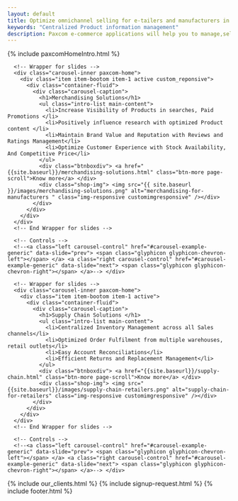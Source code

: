 ```yaml
---
layout: default
title: Optimize omnichannel selling for e-tailers and manufacturers in India.
keywords: "Centralized Product information management"
description: Paxcom e-commerce applications will help you to manage,sell and analyze your products on multiple marketplaces in India -Product Information Management,retail analysis ,Order and Inventory Management
---
```



<div class="clearfix"></div>
{% include paxcomHomeIntro.html %}
<section id="Merchandising">
    <div id="carousel-example-generic" class="carousel slide carousel-fade" data-ride="carousel"> 
      
      <!-- Wrapper for slides -->
      <div class="carousel-inner paxcom-home">
        <div class="item item-bootom item-1 active custom_reponsive">
          <div class="container-fluid">
            <div class="carousel-caption">
              <h1>Merchandising Solutions</h1>
              <ul class="intro-list main-content">
                <li>Increase Visibility of Products in searches, Paid Promotions </li>
                <li>Positively influence research with optimized Product content </li>
                <li>Maintain Brand Value and Reputation with Reviews and Ratings Management</li>
                <li>Optimize Customer Experience with Stock Availability, And Competitive Price</li>
              </ul>
              <div class="btnboxdiv"> <a href="{{site.baseurl}}/merchandising-solutions.html" class="btn-more page-scroll">Know more</a> </div>
              <div class="shop-img"> <img src="{{ site.baseurl }}/images/merchandising-solutions.png" alt="merchandising-for-manufacturers " class="img-responsive customimgresponsive" /></div>
            </div>
          </div>
        </div>
      </div>
      <!-- End Wrapper for slides --> 
      
      <!-- Controls --> 
      <!--<a class="left carousel-control" href="#carousel-example-generic" data-slide="prev"> <span class="glyphicon glyphicon-chevron-left"></span> </a> <a class="right carousel-control" href="#carousel-example-generic" data-slide="next"> <span class="glyphicon glyphicon-chevron-right"></span> </a>--> </div>
  </section>
  
  
  <section id="SupplyChain">
    <div id="carousel-example-generic" class="carousel slide carousel-fade" data-ride="carousel"> 
      
      <!-- Wrapper for slides -->
      <div class="carousel-inner paxcom-home">
        <div class="item item-bootom item-1 active">
          <div class="container-fluid">
            <div class="carousel-caption">
              <h1>Supply Chain Solutions </h1>
              <ul class="intro-list main-content">
                <li>Centralized Inventory Management across all Sales channels</li>
                <li>Optimized Order Fulfilment from multiple warehouses, retail outlets</li>
                <li>Easy Account Reconciliations</li>
                <li>Efficient Returns and Replacement Management</li>
              </ul>
              <div class="btnboxdiv"> <a href="{{site.baseurl}}/supply-chain.html" class="btn-more page-scroll">Know more</a> </div>
              <div class="shop-img"> <img src="{{site.baseurl}}/images/supply-chain-retailers.png" alt="supply-chain-for-retailers" class="img-responsive customimgresponsive" /></div>
            </div>
          </div>
        </div>
      </div>
      <!-- End Wrapper for slides --> 
      
      <!-- Controls --> 
      <!--<a class="left carousel-control" href="#carousel-example-generic" data-slide="prev"> <span class="glyphicon glyphicon-chevron-left"></span> </a> <a class="right carousel-control" href="#carousel-example-generic" data-slide="next"> <span class="glyphicon glyphicon-chevron-right"></span> </a>--> </div>
  </section>
{% include our_clients.html %}  
{% include signup-request.html %}
{% include footer.html %}

